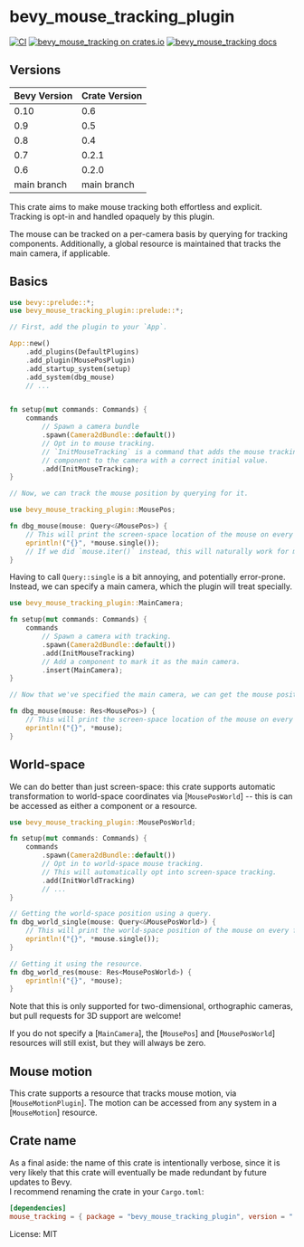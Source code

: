 # bevy_mouse_tracking_plugin

<!-- cargo-rdme start -->

[![CI](https://github.com/JoJoJet/bevy-mouse-tracking/actions/workflows/ci.yml/badge.svg)](https://github.com/JoJoJet/bevy-mouse-tracking/workflows/ci.yml)
[![bevy_mouse_tracking on crates.io](https://img.shields.io/crates/v/bevy_mouse_tracking_plugin.svg)](https://crates.io/crates/bevy_mouse_tracking_plugin)
[![bevy_mouse_tracking docs](https://img.shields.io/badge/docs-docs.rs-orange.svg)](https://docs.rs/bevy_mouse_tracking_plugin)

## Versions

| Bevy Version | Crate Version |
|--------------|---------------|
| 0.10         | 0.6           |
| 0.9          | 0.5           |
| 0.8          | 0.4           |
| 0.7          | 0.2.1         |
| 0.6          | 0.2.0         |
| main branch  | main branch   |

This crate aims to make mouse tracking both effortless and explicit.
Tracking is opt-in and handled opaquely by this plugin.

The mouse can be tracked on a per-camera basis by querying for tracking components.
Additionally, a global resource is maintained that tracks the main camera, if applicable.

## Basics

```rust
use bevy::prelude::*;
use bevy_mouse_tracking_plugin::prelude::*;

// First, add the plugin to your `App`.

App::new()
    .add_plugins(DefaultPlugins)
    .add_plugin(MousePosPlugin)
    .add_startup_system(setup)
    .add_system(dbg_mouse)
    // ...


fn setup(mut commands: Commands) {
    commands
        // Spawn a camera bundle
        .spawn(Camera2dBundle::default())
        // Opt in to mouse tracking.
        // `InitMouseTracking` is a command that adds the mouse tracking
        // component to the camera with a correct initial value.
        .add(InitMouseTracking);
}

// Now, we can track the mouse position by querying for it.

use bevy_mouse_tracking_plugin::MousePos;

fn dbg_mouse(mouse: Query<&MousePos>) {
    // This will print the screen-space location of the mouse on every frame.
    eprintln!("{}", *mouse.single());
    // If we did `mouse.iter()` instead, this will naturally work for multiple cameras.
}
```

Having to call `Query::single` is a bit annoying, and potentially error-prone.
Instead, we can specify a main camera, which the plugin will treat specially.

```rust
use bevy_mouse_tracking_plugin::MainCamera;

fn setup(mut commands: Commands) {
    commands
        // Spawn a camera with tracking.
        .spawn(Camera2dBundle::default())
        .add(InitMouseTracking)
        // Add a component to mark it as the main camera.
        .insert(MainCamera);
}

// Now that we've specified the main camera, we can get the mouse position using a global resource.

fn dbg_mouse(mouse: Res<MousePos>) {
    // This will print the screen-space location of the mouse on every frame.
    eprintln!("{}", *mouse);
}
```

## World-space

We can do better than just screen-space: this crate supports automatic
transformation to world-space coordinates via [`MousePosWorld`]
-- this is can be accessed as either a component or a resource.

```rust
use bevy_mouse_tracking_plugin::MousePosWorld;

fn setup(mut commands: Commands) {
    commands
        .spawn(Camera2dBundle::default())
        // Opt in to world-space mouse tracking.
        // This will automatically opt into screen-space tracking.
        .add(InitWorldTracking)
        // ...
}

// Getting the world-space position using a query.
fn dbg_world_single(mouse: Query<&MousePosWorld>) {
    // This will print the world-space position of the mouse on every frame.
    eprintln!("{}", *mouse.single());
}

// Getting it using the resource.
fn dbg_world_res(mouse: Res<MousePosWorld>) {
    eprintln!("{}", *mouse);
}
```

Note that this is only supported for two-dimensional, orthographic cameras,
but pull requests for 3D support are welcome!

If you do not specify a [`MainCamera`], the [`MousePos`] and [`MousePosWorld`]
resources will still exist, but they will always be zero.

## Mouse motion

This crate supports a resource that tracks mouse motion, via [`MouseMotionPlugin`].
The motion can be accessed from any system in a [`MouseMotion`] resource.

[`Res`]: bevy::ecs::system::Res

<!-- cargo-rdme end -->

## Crate name

As a final aside: the name of this crate is intentionally verbose,
since it is very likely that this crate will eventually be made redundant by future updates to Bevy.  
I recommend renaming the crate in your `Cargo.toml`:
```toml
[dependencies]
mouse_tracking = { package = "bevy_mouse_tracking_plugin", version = "..." }
```

License: MIT

